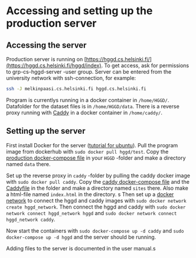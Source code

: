 # Accessing and setting up the production server

## Accessing the server

Production server is running on [https://hggd.cs.helsinki.fi/](https://hggd.cs.helsinki.fi/hggd/index). To get access, ask for permissions to grp-cs-hggd-server -user group. Server can be entered from the university network with ssh-connection, for example:

```bash
ssh -J melkinpaasi.cs.helsinki.fi hggd.cs.helsinki.fi
```

Program is currentlys running in a docker container in `/home/HGGD/`. Datafolder for the dataset files is in `/home/HGGD/data`. There is a reverse proxy running with [Caddy](https://caddyserver.com/) in a docker container in `/home/caddy/`.

## Setting up the server

First install Docker for the server ([tutorial for ubuntu](https://www.simplilearn.com/tutorials/docker-tutorial/how-to-install-docker-on-ubuntu)). Pull the program image from dockerhub with `sudo docker pull hggd/test`. Copy the [production docker-compose file](https://github.com/Helsinki-Genomic-Graph-Database/HGGD/blob/main/docker-compose.prod.yml) in your `HGGD` -folder and make a directory named `data` there.

Set up the reverse proxy in `caddy` -folder by pulling the caddy docker image with `sudo docker pull caddy`. Copy the [caddy docker-compose file](https://github.com/Helsinki-Genomic-Graph-Database/HGGD/blob/main/documentation/docker-compose.caddy.yml) and the [Caddyfile]((https://github.com/Helsinki-Genomic-Graph-Database/HGGD/blob/main/documentation/Caddyfile)) in the folder and make a directory named `sites` there. Also make a html-file named `index.html` in the directory.
s
Then set up a [docker network](https://docs.docker.com/network/bridge/) to connect the hggd and caddy images with `sudo docker network create hggd_network`. Then connect the hggd and caddy with `sudo docker network connect hggd_network hggd` and `sudo docker network connect hggd_network caddy`.

Now start the containers with `sudo docker-compose up -d caddy` and `sudo docker-compose up -d hggd` and the server should be running.

Adding files to the server is documented in the user manual.s
